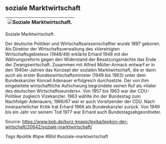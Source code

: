 ## soziale Marktwirtschaft

| ![Soziale Marktwirtschaft.](https://www.bpb.de/cache/images/8/240388_article_side.png?B35EF) |
| -------------------------------------------------------------------------------------------- |

Soziale Marktwirtschaft.

Der deutsche Politiker und Wirtschaftswissenschaftler wurde 1897 geboren. Als Direktor der Wirtschaftsverwaltung des »Vereinigten Wirtschaftsgebietes« (1948/49) erklärte Erhard 1948 mit der Währungsreform gegen den Widerstand der Besatzungsmächte das Ende der Zwangswirtschaft. Zusammen mit Alfred Müller-Armack entwarf er in den 1940er-Jahren das Konzept der sozialen Marktwirtschaft, die er dann auch als erster Bundeswirtschaftsminister (1949 bis 1963) unter dem Bundeskanzler Konrad Adenauer erfolgreich durchsetzte. Der von ihm eingeleitete wirtschaftliche Aufschwung begründete seinen Ruf als »Vater des deutschen Wirtschaftswunders«. Von 1957 bis 1963 war der CDU-Politiker zugleich Vizekanzler. 1963 wählte ihn der Bundestag zum Nachfolger Adenauers; 1966/67 war er auch Vorsitzender der CDU. Nach innerparteilicher Kritik trat Erhard 1966 als Bundeskanzler zurück. Von 1949 bis ein Jahr vor seinem Tod 1977 war Erhard auch Bundestagsabgeordneter.

Source:
https://www.bpb.de/kurz-knapp/lexika/lexikon-der-wirtschaft/20642/soziale-marktwirtschaft/

*Tags*
#politik #bpw #Bild #soziale-marktwirtschaft 